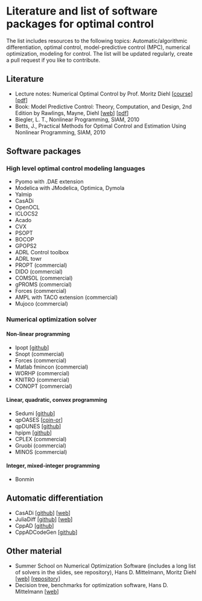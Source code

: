 # Literature and list of software packages for optimal control 

The list includes resources to the following topics: Automatic/algorithmic differentiation, optimal control, model-predictive control (MPC), numerical optimization, modeling for control.  The list will be updated regularly, create a pull request if you like to contribute.

## Literature

* Lecture notes: Numerical Optimal Control by Prof. Moritz Diehl [[course](https://www.syscop.de/teaching/ss2017/numerical-optimal-control)] [[pdf](https://www.syscop.de/files/2017ss/NOC/script/book-NOCSE.pdf)]
* Book: Model Predictive Control: Theory, Computation, and Design, 2nd Edition by Rawlings, Mayne, Diehl [[web](https://sites.engineering.ucsb.edu/~jbraw/mpc/)] [[pdf](https://sites.engineering.ucsb.edu/~jbraw/mpc/MPC-book-2nd-edition-2nd-printing.pdf)]
* Biegler, L. T., Nonlinear Programming, SIAM, 2010
* Betts, J., Practical Methods for Optimal Control and Estimation Using Nonlinear Programming, SIAM, 2010

## Software packages 

### High level optimal control modeling languages

- Pyomo with .DAE extension
- Modelica with JModelica, Optimica, Dymola
- Yalmip
- CasADi
- OpenOCL
- ICLOCS2 
- Acado
- CVX
- PSOPT
- BOCOP 
- GPOPS2
- ADRL Control toolbox 
- ADRL towr
- PROPT (commercial)
- DIDO (commercial)
- COMSOL (commercial)
- gPROMS (commercial)
- Forces (commercial)
- AMPL with TACO extension (commercial)
- Mujoco (commercial)

### Numerical optimization solver 

#### Non-linear programming

- Ipopt [[github](https://github.com/coin-or/Ipopt)]
- Snopt (commercial)
- Forces (commercial)
- Matlab fmincon (commercial)
- WORHP (commercial)
- KNITRO (commercial)
- CONOPT (commercial)

#### Linear, quadratic, convex programming

- Sedumi [[github](https://github.com/sqlp/sedumi)]
- qpOASES [[coin-or](https://projects.coin-or.org/qpOASES)]
- qpDUNES [[github](https://github.com/jfrasch/qpDUNES)]
- hpipm [[github](https://github.com/giaf/hpipm)]
- CPLEX (commercial)
- Gruobi (commercial)
- MINOS (commercial)

#### Integer, mixed-integer programming

- Bonmin

## Automatic differentiation

- CasADi [[github](https://github.com/casadi/casadi)] [[web](https://web.casadi.org/)]
- JuliaDiff [[github](https://github.com/JuliaDiff/)] [[web](http://www.juliadiff.org/)]
- CppAD [[github](https://github.com/coin-or/CppAD)]
- CppADCodeGen [[github](https://github.com/joaoleal/CppADCodeGen)]


## Other material

- Summer School on Numerical Optimization Software (includes a long list of solvers in the slides, see repository), Hans D. Mittelmann, Moritz Diehl [[web](https://www.syscop.de/teaching/2016/summer-school-on-numerical-optimization-software)] [[repository](https://gitlab.syscop.de/teaching/NOS_public)]
- Decision tree, benchmarks for optimization software, Hans D. Mittelmann [[web](http://plato.asu.edu/)]
